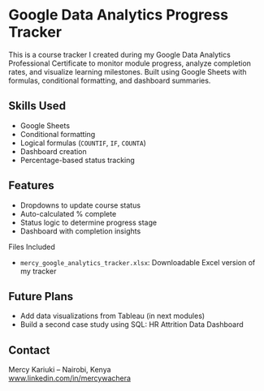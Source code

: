 # Google Data Analytics Progress Tracker

This is a course tracker I created during my Google Data Analytics Professional Certificate to monitor module progress, analyze completion rates, and visualize learning milestones. Built using Google Sheets with formulas, conditional formatting, and dashboard summaries.

## Skills Used
- Google Sheets
- Conditional formatting
- Logical formulas (`COUNTIF`, `IF`, `COUNTA`)
- Dashboard creation
- Percentage-based status tracking

## Features
- Dropdowns to update course status
- Auto-calculated % complete
- Status logic to determine progress stage
- Dashboard with completion insights

 Files Included
- `mercy_google_analytics_tracker.xlsx`: Downloadable Excel version of my tracker

## Future Plans
- Add data visualizations from Tableau (in next modules)
- Build a second case study using SQL: HR Attrition Data Dashboard

## Contact
Mercy Kariuki – Nairobi, Kenya  
www.linkedin.com/in/mercywachera
